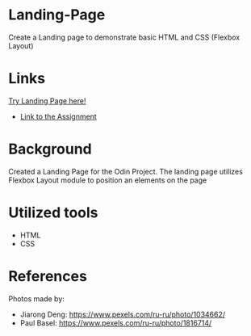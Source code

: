 # Landing-Page
Create a Landing page to demonstrate basic HTML and CSS (Flexbox Layout)

# Links

[Try Landing Page here!](https://alex44499.github.io/landing-page/) 

- [Link to the Assignment](https://www.theodinproject.com/paths/foundations/courses/foundations/lessons/landing-page)

# Background

Created a Landing Page for the Odin Project. The landing page utilizes Flexbox Layout module to position an elements on the page

# Utilized tools 
- HTML
- CSS

# References
Photos made by:
- Jiarong Deng: https://www.pexels.com/ru-ru/photo/1034662/
- Paul Basel: https://www.pexels.com/ru-ru/photo/1816714/

